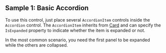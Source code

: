 ## Sample 1: Basic Accordion

To use this control, just place several `AccordionItem` controls inside the `Accordion` control. The `AccordionItem` inherits from [Card](/docs/controls/bootstrap4/Card/{branch}) and can specify the `IsExpanded` property to indicate whether the item is expanded or not.
  
In the most common scenario, you need the first panel to be expanded while the others are collapsed.

